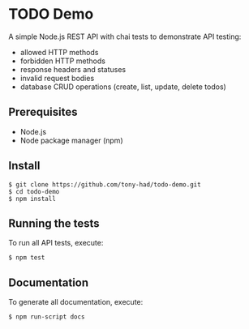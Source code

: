 # TODO Demo

A simple Node.js REST API with chai tests to demonstrate API testing:

-   allowed HTTP methods
-   forbidden HTTP methods
-   response headers and statuses
-   invalid request bodies
-   database CRUD operations (create, list, update, delete todos)

## Prerequisites

-   Node.js
-   Node package manager (npm)

## Install

    $ git clone https://github.com/tony-had/todo-demo.git
    $ cd todo-demo
    $ npm install

## Running the tests

To run all API tests, execute:

    $ npm test

## Documentation

To generate all documentation, execute:

    $ npm run-script docs

